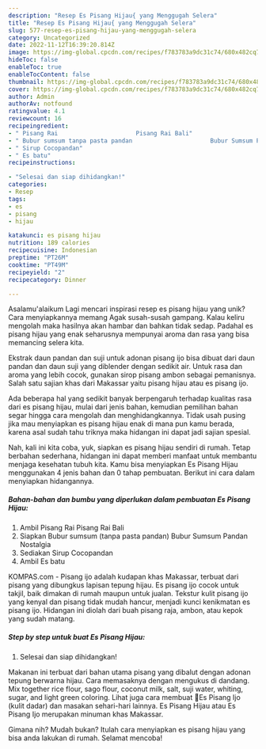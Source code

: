 ```yaml
---
description: "Resep Es Pisang Hijau{ yang Menggugah Selera"
title: "Resep Es Pisang Hijau{ yang Menggugah Selera"
slug: 577-resep-es-pisang-hijau-yang-menggugah-selera
category: Uncategorized
date: 2022-11-12T16:39:20.814Z
image: https://img-global.cpcdn.com/recipes/f783783a9dc31c74/680x482cq70/es-pisang-hijau-foto-resep-utama.jpg
hideToc: false
enableToc: true
enableTocContent: false
thumbnail: https://img-global.cpcdn.com/recipes/f783783a9dc31c74/680x482cq70/es-pisang-hijau-foto-resep-utama.jpg
cover: https://img-global.cpcdn.com/recipes/f783783a9dc31c74/680x482cq70/es-pisang-hijau-foto-resep-utama.jpg
author: Admin
authorAv: notfound
ratingvalue: 4.1
reviewcount: 16
recipeingredient:
- " Pisang Rai                      Pisang Rai Bali"
- " Bubur sumsum tanpa pasta pandan                      Bubur Sumsum Pandan Nostalgia"
- " Sirup Cocopandan"
- " Es batu"
recipeinstructions:

- "Selesai dan siap dihidangkan!"
categories:
- Resep
tags:
- es
- pisang
- hijau

katakunci: es pisang hijau 
nutrition: 189 calories
recipecuisine: Indonesian
preptime: "PT26M"
cooktime: "PT49M"
recipeyield: "2"
recipecategory: Dinner

---
```



Asalamu'alaikum Lagi mencari inspirasi resep es pisang hijau yang unik? Cara menyiapkannya memang Agak susah-susah gampang. Kalau keliru mengolah maka hasilnya akan hambar dan bahkan tidak sedap. Padahal es pisang hijau yang enak seharusnya mempunyai aroma dan rasa yang bisa memancing selera kita.


Ekstrak daun pandan dan suji untuk adonan pisang ijo bisa dibuat dari daun pandan dan daun suji yang diblender dengan sedikit air. Untuk rasa dan aroma yang lebih cocok, gunakan sirop pisang ambon sebagai pemanisnya. Salah satu sajian khas dari Makassar yaitu pisang hijau atau es pisang ijo.

Ada beberapa hal yang sedikit banyak berpengaruh terhadap kualitas rasa dari es pisang hijau, mulai dari jenis bahan, kemudian pemilihan bahan segar hingga cara mengolah dan menghidangkannya. Tidak usah pusing jika mau menyiapkan es pisang hijau enak di mana pun kamu berada, karena asal sudah tahu triknya maka hidangan ini dapat jadi sajian spesial.


Nah, kali ini kita coba, yuk, siapkan es pisang hijau sendiri di rumah. Tetap berbahan sederhana, hidangan ini dapat memberi manfaat untuk membantu menjaga kesehatan tubuh kita. Kamu bisa menyiapkan Es Pisang Hijau menggunakan 4 jenis bahan dan 0 tahap pembuatan. Berikut ini cara dalam menyiapkan hidangannya.

<!--inarticleads1-->

##### Bahan-bahan dan bumbu yang diperlukan dalam pembuatan Es Pisang Hijau:

1. Ambil  Pisang Rai                      Pisang Rai Bali
1. Siapkan  Bubur sumsum (tanpa pasta pandan)                      Bubur Sumsum Pandan Nostalgia
1. Sediakan  Sirup Cocopandan
1. Ambil  Es batu


KOMPAS.com - Pisang ijo adalah kudapan khas Makassar, terbuat dari pisang yang dibungkus lapisan tepung hijau. Es pisang ijo cocok untuk takjil, baik dimakan di rumah maupun untuk jualan. Tekstur kulit pisang ijo yang kenyal dan pisang tidak mudah hancur, menjadi kunci kenikmatan es pisang ijo. Hidangan ini diolah dari buah pisang raja, ambon, atau kepok yang sudah matang. 

<!--inarticleads2-->

##### Step by step untuk buat Es Pisang Hijau:


1. Selesai dan siap dihidangkan!

Makanan ini terbuat dari bahan utama pisang yang dibalut dengan adonan tepung berwarna hijau. Cara memasaknya dengan mengukus di dandang. Mix together rice flour, sago flour, coconut milk, salt, suji water, whiting, sugar, and light green coloring. Lihat juga cara membuat 🍧Es Pisang Ijo (kulit dadar) dan masakan sehari-hari lainnya. Es Pisang Hijau atau Es Pisang Ijo merupakan minuman khas Makassar. 

Gimana nih? Mudah bukan? Itulah cara menyiapkan es pisang hijau yang bisa anda lakukan di rumah. Selamat mencoba!

